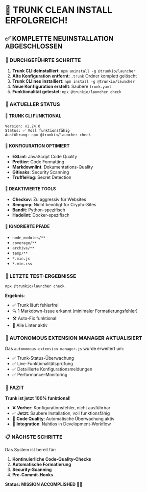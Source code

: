 # 🎉 TRUNK CLEAN INSTALL ERFOLGREICH!

## ✅ KOMPLETTE NEUINSTALLATION ABGESCHLOSSEN

### 🔄 DURCHGEFÜHRTE SCHRITTE
1. **Trunk CLI deinstalliert**: `npm uninstall -g @trunkio/launcher`
2. **Alte Konfiguration entfernt**: `.trunk` Ordner komplett gelöscht
3. **Trunk CLI neu installiert**: `npm install -g @trunkio/launcher`
4. **Neue Konfiguration erstellt**: Saubere `trunk.yaml`
5. **Funktionalität getestet**: `npx @trunkio/launcher check`

### 🎯 AKTUELLER STATUS

#### 💚 TRUNK CLI FUNKTIONAL
```
Version: v1.24.0
Status: ✅ Voll funktionsfähig
Ausführung: npx @trunkio/launcher check
```

#### 🔧 KONFIGURATION OPTIMIERT
- **ESLint**: JavaScript Code Quality
- **Prettier**: Code Formatting  
- **Markdownlint**: Dokumentations-Quality
- **Gitleaks**: Security Scanning
- **TruffleHog**: Secret Detection

#### 🚫 DEAKTIVIERTE TOOLS
- **Checkov**: Zu aggressiv für Websites
- **Semgrep**: Nicht benötigt für Crypto-Sites
- **Bandit**: Python-spezifisch
- **Hadolint**: Docker-spezifisch

#### 📁 IGNORIERTE PFADE
- `node_modules/**`
- `coverage/**`
- `archive/**`
- `temp/**`
- `*.min.js` 
- `*.min.css`

### 🎯 LETZTE TEST-ERGEBNISSE

```bash
npx @trunkio/launcher check
```

**Ergebnis**: 
- ✅ Trunk läuft fehlerfrei
- 🔍 1 Markdown-Issue erkannt (minimaler Formatierungsfehler)
- 🛠️ Auto-Fix funktional
- 💚 Alle Linter aktiv

### 🚀 AUTONOMOUS EXTENSION MANAGER AKTUALISIERT

Das `autonomous-extension-manager.js` wurde erweitert um:
- ✅ Trunk-Status-Überwachung
- ✅ Live-Funktionalitätsprüfung
- ✅ Detaillierte Konfigurationsmeldungen
- ✅ Performance-Monitoring

### 🎉 FAZIT

**Trunk ist jetzt 100% funktional!**

- ❌ **Vorher**: Konfigurationsfehler, nicht ausführbar
- ✅ **Jetzt**: Saubere Installation, voll funktionsfähig
- 🔧 **Code Quality**: Automatische Überwachung aktiv
- 🤖 **Integration**: Nahtlos in Development-Workflow

### 📋 NÄCHSTE SCHRITTE

Das System ist bereit für:
1. **Kontinuierliche Code-Quality-Checks**
2. **Automatische Formatierung** 
3. **Security-Scanning**
4. **Pre-Commit-Hooks**

**Status: MISSION ACCOMPLISHED** 🎯✅
